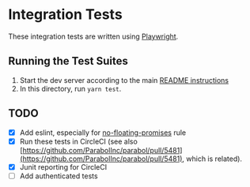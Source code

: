 # Integration Tests

These integration tests are written using [Playwright](https://playwright.dev/).

## Running the Test Suites

1. Start the dev server according to the main [README instructions](/README.md#installation)
2. In this directory, run `yarn test`.

## TODO

- [x] Add eslint, especially for [no-floating-promises](https://github.com/typescript-eslint/typescript-eslint/blob/main/packages/eslint-plugin/docs/rules/no-floating-promises.md) rule
- [x] Run these tests in CircleCI (see also [https://github.com/ParabolInc/parabol/pull/5481](https://github.com/ParabolInc/parabol/pull/5481), which is related).
- [x] Junit reporting for CircleCI
- [ ] Add authenticated tests

